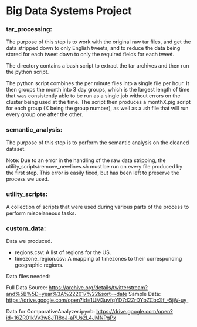 # Big Data Systems Project

### tar_processing:
The purpose of this step is to work with the original raw tar files, and get the data stripped down to only English tweets, and to reduce the data being stored for each tweet down to only the required fields for each tweet.

The directory contains a bash script to extract the tar archives and then run the python script.

The python script combines the per minute files into a single file per hour. It then groups the month into 3 day groups, which is the largest length of time that was consistently able to be run as a single job without errors on the cluster being used at the time. The script then produces a monthX.pig script for each group (X being the group number), as well as a .sh file that will run every group one after the other.


### semantic_analysis:
The purpose of this step is to perform the semantic analysis on the cleaned dataset.

Note: Due to an error in the handling of the raw data stripping, the utility_scripts/remove_newlines.sh must be run on every file produced by the first step. This error is easily fixed, but has been left to preserve the process we used.



### utility_scripts:
A collection of scripts that were used during various parts of the process to perform miscelaneous tasks.


### custom_data:

Data we produced.

* regions.csv: A list of regions for the US.
* timezone_region.csv: A mapping of timezones to their corresponding geographic regions.

Data files needed:

Full Data Source:
https://archive.org/details/twitterstream?and%5B%5D=year%3A%222017%22&sort=-date
Sample Data:
https://drive.google.com/open?id=1UM3uvfqYD7d2ZrDYbZCbcXf_-5jW-uy_

Data for ComparativeAnalyzer.ipynb:
https://drive.google.com/open?id=16ZR01kVv3w8JTI8oJ-aPUs2L4JMNPgPx
